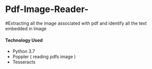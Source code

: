 # Pdf-Image-Reader-
#Extracting all the image associated with pdf and identify all the text embedded in Image 

#### Technology Used 
* Python 3.7
* Poppler ( reading pdfs image ) 
* Tesseracts
